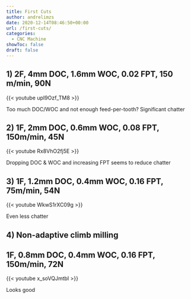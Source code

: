```yaml
---
title: First Cuts
author: andrelimzs
date: 2020-12-14T08:46:50+00:00
url: /first-cuts/
categories:
  - CNC Machine
showToc: false
draft: false
---
```

## 1) 2F, 4mm DOC, 1.6mm WOC, 0.02 FPT, 150 m/min, 90N

{{< youtube upI9Ozf_TM8 >}}

Too much DOC/WOC and not enough feed-per-tooth? Significant chatter

## 2) 1F, 2mm DOC, 0.6mm WOC, 0.08 FPT, 150m/min, 45N

{{< youtube Rx8VhO2fj5E >}}

Dropping DOC & WOC and increasing FPT seems to reduce chatter

## 3) 1F, 1.2mm DOC, 0.4mm WOC, 0.16 FPT, 75m/min, 54N

{{< youtube WkwS1rXC09g >}}

Even less chatter

## 4) Non-adaptive climb milling
## 1F, 0.8mm DOC, 0.4mm WOC, 0.16 FPT, 150m/min, 72N

{{< youtube x_soVQJmtbI >}}

Looks good